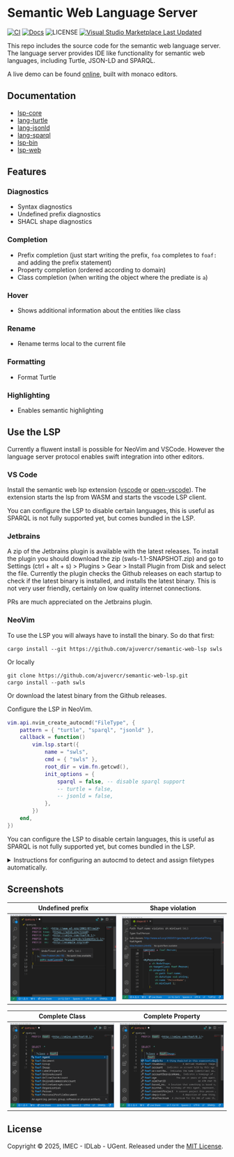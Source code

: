 # Semantic Web Language Server

[![CI](https://github.com/semanticweblanguageserver/swls/actions/workflows/ci.yml/badge.svg)](https://github.com/semanticweblanguageserver/swls/actions/workflows/ci.yml)
[![Docs](https://img.shields.io/badge/docs-latest-blue)](https://semanticweblanguageserver.github.io/swls/docs/lsp_core/index.html)
![LICENSE](https://img.shields.io/badge/License-MIT-8A2BE2)
[![Visual Studio Marketplace Last Updated](https://img.shields.io/visual-studio-marketplace/last-updated/ajuvercr.semantic-web-lsp?label=VSCode%20Extension)](https://marketplace.visualstudio.com/items?itemName=ajuvercr.semantic-web-lsp)

This repo includes the source code for the semantic web language server.
The language server provides IDE like functionality for semantic web languages, including Turtle, JSON-LD and SPARQL.

A live demo can be found [online](https://semanticweblanguageserver.github.io/swls/), built with monaco editors.

## Documentation

- [lsp-core](https://semanticweblanguageserver.github.io/swls/docs/lsp_core/index.html)
- [lang-turtle](https://semanticweblanguageserver.github.io/swls/docs/lang_turtle/index.html)
- [lang-jsonld](https://semanticweblanguageserver.github.io/swls/docs/lang_jsonld/index.html)
- [lang-sparql](https://semanticweblanguageserver.github.io/swls/docs/lang_sparql/index.html)
- [lsp-bin](https://semanticweblanguageserver.github.io/swls/docs/swls/index.html)
- [lsp-web](https://semanticweblanguageserver.github.io/swls/docs/lsp_web/index.html)


## Features

### Diagnostics

- Syntax diagnostics
- Undefined prefix diagnostics
- SHACL shape diagnostics

### Completion

- Prefix completion (just start writing the prefix, `foa` completes to `foaf:` and adding the prefix statement)
- Property completion (ordered according to domain)
- Class completion (when writing the object where the prediate is `a`)

### Hover

- Shows additional information about the entities like class

### Rename

- Rename terms local to the current file 

### Formatting

- Format Turtle

### Highlighting

- Enables semantic highlighting


## Use the LSP

Currently a fluwent install is possible for NeoVim and VSCode.
However the language server protocol enables swift integration into other editors.

### VS Code

Install the semantic web lsp extension ([vscode](https://marketplace.visualstudio.com/items?itemName=ajuvercr.semantic-web-lsp) or [open-vscode](https://open-vsx.org/extension/ajuvercr/semantic-web-lsp)).
The extension starts the lsp from WASM and starts the vscode LSP client.

You can configure the LSP to disable certain languages, this is useful as SPARQL is not fully supported yet, but comes bundled in the LSP.

### Jetbrains

A zip of the Jetbrains plugin is available with the latest releases.
To install the plugin you should download the zip (swls-1.1-SNAPSHOT.zip) and go to Settings (ctrl + alt + s) > Plugins > Gear > Install Plugin from Disk and select the file.
Currently the plugin checks the Github releases on each startup to check if the latest binary is installed, and installs the latest binary.
This is not very user friendly, certainly on low quality internet connections.

PRs are much appreciated on the Jetbrains plugin.

### NeoVim

To use the LSP you will always have to install the binary.
So do that first:

```
cargo install --git https://github.com/ajuvercr/semantic-web-lsp swls
```
Or locally
```
git clone https://github.com/ajuvercr/semantic-web-lsp.git
cargo install --path swls
```

Or download the latest binary from the Github releases.

Configure the LSP in NeoVim.

```lua
vim.api.nvim_create_autocmd("FileType", {
    pattern = { "turtle", "sparql", "jsonld" },
    callback = function()
        vim.lsp.start({
            name = "swls",
            cmd = { "swls" },
            root_dir = vim.fn.getcwd(),
            init_options = {
                sparql = false, -- disable sparql support
                -- turtle = false,
                -- jsonld = false,
            },
        })
    end,
})
```

You can configure the LSP to disable certain languages, this is useful as SPARQL is not fully supported yet, but comes bundled in the LSP.

<details>
<summary>Instructions for configuring an autocmd to detect and assign filetypes automatically.</summary>

```lua
vim.api.nvim_create_autocmd({ "BufNewFile", "BufReadPost" }, {
    pattern = "*.ttl",
    callback = function(args)
        vim.bo[args.buf].filetype = "turtle"
        vim.bo.commentstring = "# %s"
    end,
})

vim.api.nvim_create_autocmd({ "BufNewFile", "BufReadPost" }, {
    pattern = { "*.sq", "*.rq", "*.sparql" },
    callback = function(args)
        vim.bo[args.buf].filetype = "sparql"
        vim.bo.commentstring = "# %s"
    end,
})

vim.api.nvim_create_autocmd({ "BufNewFile", "BufReadPost" }, {
    pattern = { "*.jsonld" },
    callback = function(args)
        vim.bo[args.buf].filetype = "jsonld"
    end,
})
```
</details>


## Screenshots

|Undefined prefix|Shape violation|
|---|---|
| ![Undefined Prefixes](./screenshots/undefined_prefix.png) | ![Shape violations](./screenshots/shape.png) |

|Complete Class|Complete Property|
|---|---|
| ![Complete Class](./screenshots/complete_class.png) | ![Complete Property](./screenshots/complete_property.png) |

## License

Copyright &copy; 2025, IMEC - IDLab - UGent.
Released under the [MIT License](LICENSE).
